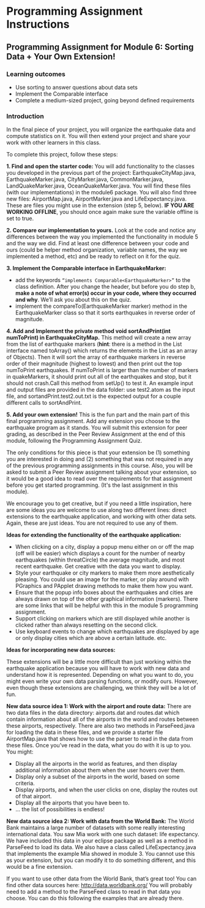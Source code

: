 # Programming Assignment Instructions

## Programming Assignment for Module 6: Sorting Data + Your Own Extension!

### Learning outcomes
- Use sorting to answer questions about data sets
- Implement the Comparable interface 
- Complete a medium-sized project, going beyond defined requirements

### Introduction
In the final piece of your project, you will organize the earthquake data and compute statistics on it. You will then extend your project and share your work with other learners in this class.

To complete this project, follow these steps:

__1. Find and open the starter code:__ You will add functionality to the classes you developed in the previous part of the project: EarthquakeCityMap.java, EarthquakeMarker.java, CityMarker.java, CommonMarker.java, LandQuakeMarker.java, OceanQuakeMarker.java. You will find these files (with our implementations) in the module6 package. You will also find three new files: AirportMap.java, AirportMarker.java and LifeExpectancy.java. These are files you might use in the extension (step 5, below). __IF YOU ARE WORKING OFFLINE__, you should once again make sure the variable offline is set to true.

__2. Compare our implementation to yours.__ Look at the code and notice any differences between the way you implemented the functionality in module 5 and the way we did. Find at least one difference between your code and ours (could be helper method organization, variable names, the way we implemented a method, etc) and be ready to reflect on it for the quiz.  

__3. Implement the Comparable interface in EarthquakeMarker:__
- add the keywords `“implements Comparable<EarthquakeMarker>”` to the class definition. After you change the header, but before you do step b, __make a note of what error(s) occur in your code, where they occurred and why__. We’ll ask you about this on the quiz.
- implement the compareTo(EarthquakeMarker marker) method in the EarthquakeMarker class so that it sorts earthquakes in reverse order of magnitude.  

__4. Add and Implement the private method void sortAndPrint(int numToPrint) in EarthquakeCityMap.__ This method will create a new array from the list of earthquake markers (__hint__: there is a method in the List interface named toArray() which returns the elements in the List as an array of Objects). Then it will sort the array of earthquake markers in reverse order of their magnitude (highest to lowest) and then print out the top numToPrint earthquakes.    If numToPrint is larger than the number of markers in quakeMarkers, it should print out all of the earthquakes and stop, but it should not crash.Call this method from setUp() to test it. An example input and output files are provided in the data folder: use test2.atom as the input file, and sortandPrint.test2.out.txt is the expected output for a couple different calls to sortAndPrint.

__5. Add your own extension!__ This is the fun part and the main part of this final programming assignment. Add any extension you choose to the earthquake program as it stands.  You will submit this extension for peer grading, as described in the Peer Review Assignment at the end of this module, following the Programming Assignment Quiz.

The only conditions for this piece is that your extension be (1) something you are interested in doing and (2) something that was not required in any of the previous programming assignments in this course. Also, you will be asked to submit a Peer Review assignment talking about your extension, so it would be a good idea to read over the requirements for that assignment before you get started programming. (It's the last assignment in this module).

We encourage you to get creative, but if you need a little inspiration, here are some ideas you are welcome to use along two different lines: direct extensions to the earthquake application, and working with other data sets. Again, these are just ideas. You are not required to use any of them.  

__Ideas for extending the functionality of the earthquake application:__
- When clicking on a city, display a popup menu either on or off the map (off will be easier) which displays a count for the number of nearby earthquakes (within threatCircle) the average magnitude, and most recent earthquake. Get creative with the data you want to display.
- Style your earthquake or city markers to make them more aesthetically pleasing. You could use an image for the marker, or play around with PGraphics and PApplet drawing methods to make them how you want.
- Ensure that the popup info boxes about the earthquakes and cities are always drawn on top of the other graphical information (markers). There are some links that will be helpful with this in the module 5 programming assignment.
- Support clicking on markers which are still displayed while another is clicked rather than always resetting on the second click.
- Use keyboard events to change which earthquakes are displayed by age or only display cities which are above a certain latitude. etc.

__Ideas for incorporating new data sources:__

These extensions will be a little more difficult than just working within the earthquake application because you will have to work with new data and understand how it is represented. Depending on what you want to do, you might even write your own data parsing functions, or modify ours.  However, even though these extensions are challenging, we think they will be a lot of fun.

__New data source idea 1: Work with the airport and route data:__ There are two data files in the data directory: airports.dat and routes.dat which contain information about all of the airports in the world and routes between these airports, respectively. There are also two methods in ParseFeed.java for loading the data in these files, and we provide a starter file AirportMap.java that shows how to use the parser to read in the data from these files. Once you’ve read in the data, what you do with it is up to you. You might:
- Display all the airports in the world as features, and then display additional information about them when the user hovers over them.
- Display only a subset of the airports in the world, based on some criteria.
- Display airports, and when the user clicks on one, display the routes out of that airport.
- Display all the airports that you have been to.
- … the list of possibilities is endless!

__New data source idea 2: Work with data from the World Bank:__ The World Bank maintains a large number of datasets with some really interesting international data. You saw Mia work with one such dataset: life expectancy. We have included this data in your eclipse package as well as a method in ParseFeed to load its data. We also have a class called LifeExpectancy.java that implements the example Mia showed in module 3. You cannot use this as your extension, but you can modify it to do something different, and this would be a fine extension.

If you want to use other data from the World Bank, that’s great too! You can find other data sources here: http://data.worldbank.org/ You will probably need to add a method to the ParseFeed class to read in that data you choose. You can do this following the examples that are already there.